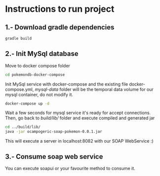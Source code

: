 # Instructions to run project

## 1.- Download gradle dependencies
```bash
gradle build
```

## 2.- Init MySql database
Move to docker compose folder
```bash
cd pokemondb-docker-compose
```
Init MySql service with docker-compose and the existing file docker-compose.yml, _mysql-data_ folder will be the temporal data volume for our mysql container, do not modify it.
```bash
docker-compose up -d
```
Wait a few seconds for mysql service it's ready for accept connections.
Then, go back to _build/lib/_ folder and execute compiled and generated jar
```bash
cd ../build/lib/
java -jar ocampogeric-soap-pokemon-0.0.1.jar
```

This will execute a server in localhost:8082 with our SOAP WebService :)

## 3.- Consume soap web service
You can execute soapui or your favourite method to consume it.

